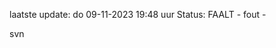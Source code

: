 laatste update: 
do 09-11-2023 19:48   uur 
Status: FAALT - fout - 
<div class="service R">svn</div>